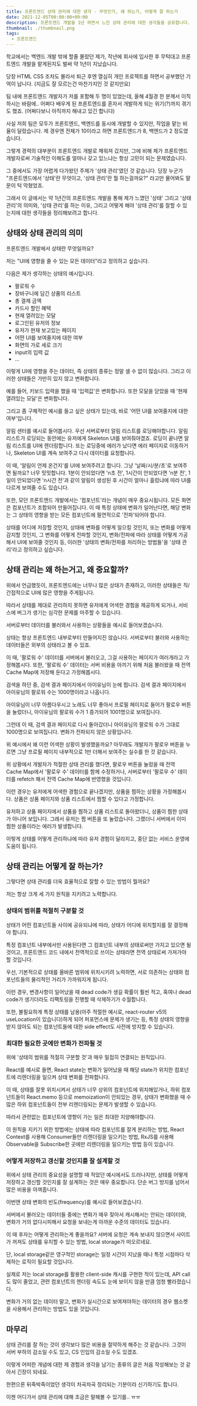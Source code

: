 ```yaml
---
title: 프론트엔드 상태 관리에 대한 생각 - 무엇인가, 왜 하는가, 어떻게 잘 하는가
date: 2021-12-05T00:00:00+09:00
description: 프론트엔드 개발을 1년 하면서 느낀 상태 관리에 대한 생각들을 공유합니다.
thumbnail: ./thumbnail.png
tags:
  - 프론트엔드
---
```


학교에서는 백엔드 개발 밖에 할줄 몰랐던 제가, 작년에 회사에 입사한 후 무턱대고 프론트엔드 개발을 맡게된지도 벌써 약 1년이 지났습니다.

당장 HTML CSS 조차도 몰라서 퇴근 후엔 열심히 개인 프로젝트를 하면서 공부했던 기억이 납니다. (지금도 잘 모르는건 마찬가지인 것 같지만요)

팀 내에 프론트엔드 개발자가 저를 포함해 두 명이 있었는데, 올해 4월경 한 분께서 이직하시는 바람에.. 어쩌다 배우게 된 프론트엔드를 혼자서 개발하게 되는 위기(?)까지 겪기도 했죠. (어쩌다보니 아직까지 해내고 있긴 합니다)

사실 저희 팀은 모두가 프론트엔드, 백엔드를 동시에 개발할 수 있지만, 작업을 맡는 비율이 달랐습니다. 제 경우엔 전체가 10이라고 하면 프론트엔드가 8, 백엔드가 2 정도였습니다.

그렇게 경력의 대부분이 프론트엔드 개발로 채워져 갔지만, 그에 비해 제가 프론트엔드 개발자로써 기술적인 이해도를 얼마나 갖고 있느냐는 항상 고민이 되는 문제였습니다.

그 중에서도 가장 어렵게 다가왔던 주제가 '상태 관리'였던 것 같습니다. 당장 누군가 "프론트엔드에서 '상태'란 무엇이고, '상태 관리'란 뭘 하는걸까요?" 라고만 물어봐도 말문이 턱 막혔었죠.

그래서 이 글에서는 약 1년간의 프론트엔드 개발을 통해 제가 느꼈던 '상태' 그리고 '상태 관리'의 의미와, '상태 관리'를 하는 이유, 그리고 어떻게 해야 '상태 관리'를 잘할 수 있는지에 대한 생각들을 정리해보려고 합니다.

## 상태와 상태 관리의 의미

프론트엔드 개발에서 상태란 무엇일까요?

저는 "UI에 영향을 줄 수 있는 모든 데이터"라고 정의하고 싶습니다.

다음은 제가 생각하는 상태의 예시입니다.

- 팔로워 수
- 장바구니에 담긴 상품의 리스트
- 총 결제 금액
- 카드사 할인 혜택
- 현재 열려있는 모달
- 로그인된 유저의 정보
- 유저가 현재 보고있는 페이지
- 어떤 UI를 보여줄지에 대한 여부
- 화면의 가로 세로 크기
- input의 입력 값
- ...

이렇게 UI에 영향을 주는 데이터, 즉 상태의 종류는 정말 셀 수 없이 많습니다. 그리고 이러한 상태들은 가만히 있지 않고 변화합니다.

예를 들어, 키보드 입력을 했을 때 '입력값'은 변화합니다. 또한 모달을 닫았을 때 '현재 열려있는 모달'은 변화합니다.

그리고 좀 구체적인 예시를 들고 싶은 상태가 있는데, 바로 '어떤 UI를 보여줄지에 대한 여부'입니다.

알림 센터를 예시로 들어봅시다. 우선 서버로부터 알림 리스트를 로딩해야합니다. 알림 리스트가 로딩되는 동안에는 유저에게 Skeleton UI를 보여줘야겠죠. 로딩이 끝나면 알림 리스트를 UI에 렌더링합니다. 또는 로딩중에 에러가 났다면 에러 페이지로 이동하거나, Skeleton UI를 계속 보여주고 다시 데이터를 요청합니다.

이 때, '알림이 언제 온건지'를 UI에 보여주려고 합니다. 그냥 '날짜/시/분/초'로 보여주면 될까요? 너무 밋밋합니다. 1분이 안되었다면 'n초 전', 1시간이 안되었다면 'n분 전', 1일이 안되었다면 'n시간 전'과 같이 알림이 생성된 후 시간이 얼마나 흘렀냐에 따라 UI를 다르게 보여줄 수도 있습니다.

또한, 모던 프론트엔드 개발에서는 '컴포넌트'라는 개념이 매우 중요시됩니다. 모든 화면은 컴포넌트가 조합되어 만들어집니다. 이 때 특정 상태에 변화가 일어난다면, 해당 변화는 그 상태의 영향을 받는 모든 컴포넌트에 필연적으로 '전파'되어야 합니다.

상태를 어디에 저장할 것인지, 상태에 변화를 어떻게 일으킬 것인지, 또는 변화를 어떻게 감지할 것인지, 그 변화를 어떻게 전파할 것인지, 변화/전파에 따라 상태를 어떻게 가공해서 UI에 보여줄 것인지 등, 이러한 '상태의 변화/전파를 처리하는 방법들'을 '상태 관리'라고 정의하고 싶습니다.

## 상태 관리는 왜 하는거고, 왜 중요할까?

위에서 언급했듯이, 프론트엔드에는 너무나 많은 상태가 존재하고, 이러한 상태들은 직/간접적으로 UI에 많은 영향을 주게됩니다.

따라서 상태를 제대로 관리하지 못하면 유저에게 어색한 경험을 제공하게 되거나, 서비스에 버그가 생기는 심각한 문제를 마주할 수 있습니다.

서버로부터 데이터를 불러와서 사용하는 상황들을 예시로 들어보겠습니다.

상태는 항상 프론트엔드 내부로부터 만들어지진 않습니다. 서버로부터 불러와 사용하는 데이터들은 외부의 상태라고 볼 수 있죠.

이 때, '팔로워 수' 데이터를 서버에서 불러오고, 그걸 사용하는 페이지가 여러개라고 가정해봅시다. 또한, '팔로워 수' 데이터는 서버 비용을 아끼기 위해 처음 불러왔을 때 전역 Cache Map에 저장해 둔다고 가정해봅시다.

검색을 하던 중, 검색 결과 페이지에서 아이유님이 눈에 띕니다. 검색 결과 페이지에서 아이유님의 팔로워 수는 1000명이라고 나옵니다.

아이유님이 너무 아름다우시고 노래도 너무 좋아서 프로필 페이지로 들어가 팔로우 버튼을 눌렀더니, 아이유님의 팔로워 수가 1 증가되어 1001명으로 보여집니다.

그런데 이 때, 검색 결과 페이지로 다시 돌아갔더니 아이유님의 팔로워 수가 그대로 1000명으로 보여집니다. 변화가 전파되지 않은 상황입니다.

위 예시에서 왜 이런 어색한 상황이 발생했을까요? 아무래도 개발자가 팔로우 버튼을 누르면 그냥 프로필 페이지 내부적으로 1만 더해서 보여주는 실수를 한 것 같습니다.

위 상황에서 개발자가 적절한 상태 관리를 했다면, 팔로우 버튼을 눌렀을 때 전역 Cache Map에서 '팔로우 수' 데이터를 함께 수정하거나, 서버로부터 '팔로우 수' 데이터를 refetch 해서 전역 Cache Map에 반영했을 것입니다.

이런 경우는 유저에게 어색한 경험으로 끝나겠지만, 상품을 찜하는 상황을 가정해봅시다. 상품은 상품 페이지와 상품 리스트에서 찜할 수 있다고 가정합니다.

유저하고 상품 페이지에서 상품을 찜하고 상품 리스트로 돌아왔더니, 상품이 찜한 상태가 아니어 보입니다. 그래서 유저는 찜 버튼을 또 눌렀습니다. 그랬더니 서버에서 이미 찜한 상품이라는 에러가 발생합니다.

이렇게 상태를 어떻게 관리하냐에 따라 유저 경험이 달라지고, 중단 없는 서비스 운영에 도움이 됩니다.

## 상태 관리는 어떻게 잘 하는가?

그렇다면 상태 관리를 더욱 효율적으로 잘할 수 있는 방법이 뭘까요?

저는 항상 크게 세 가지 원칙을 지키려고 노력합니다.

### 상태의 범위를 적절히 구분할 것

상태가 어떤 컴포넌트들 사이에 공유되냐에 따라, 상태가 어디에 위치할지를 잘 결정해야 합니다.

특정 컴포넌트 내부에서만 사용된다면 그 컴포넌트 내부의 상태로써만 가지고 있으면 될 것이고, 프론트엔드 코드 내에서 전역적으로 쓰이는 상태라면 전역 상태로써 가져가야 할 것입니다.

우선, 기본적으로 상태를 올바른 범위에 위치시키려 노력하면, 서로 의존하는 상태와 컴포넌트들의 물리적인 거리가 가까워지게 됩니다.

이런 경우, 변경사항이 일어났을 때 dead code가 생길 확률이 훨씬 적고, 혹여나 dead code가 생기더라도 리팩토링을 진행할 때 삭제하기가 수월합니다.

또한, 불필요하게 특정 상태를 남용(아주 적절한 예시로, react-router v5의 useLocation이 있습니다)하게 되어 퍼포먼스에 문제가 생기는 등, 특정 상태의 영향을 받지 않아도 되는 컴포넌트들에 대한 side effect도 사전에 방지할 수 있습니다.

### 최대한 필요한 곳에만 변화가 전파될 것

위에 '상태의 범위를 적절히 구분할 것'과 매우 밀접히 연결되는 원칙입니다.

React를 예시로 들면, React state는 변화가 일어났을 때 해당 state가 위치한 컴포넌트에 리렌더링을 일으켜 상태 변화를 전파합니다.

이 때, 상태를 잘못 위치시켜서 상태가 너무 상위의 컴포넌트에 위치해있거나, 하위 컴포넌트들이 React.memo 등으로 memoization이 안되있는 경우, 상태가 변화했을 때 수많은 하위 컴포넌트들이 전부 리렌더링되는 문제가 발생할 수 있습니다.

따라서 관련없는 컴포넌트에 영향이 가는 일은 최대한 지양해야합니다.

이 원칙을 지키기 위한 방법에는 상태에 따라 컴포넌트를 잘게 분리하는 방법, React Context를 사용해 Consumer들만 리렌더링을 일으키는 방법, RxJS를 사용해 Observable을 Subscribe한 곳에만 리렌더링을 일으키는 방법 등이 있습니다.

### 어떻게 저장하고 갱신할 것인지를 잘 설계할 것

위에서 상태 관리의 중요성을 설명할 때 적었던 예시에서도 드러나지만, 상태를 어떻게 저장하고 갱신할 것인지를 잘 설계하는 것은 매우 중요합니다. 단순 버그 방지를 넘어서 많은 비용을 아껴줍니다.

이번엔 상태 변화의 빈도(frequency)를 예시로 들어보겠습니다.

서버에서 불러오는 데이터들 중에는 변화가 매우 잦아서 캐시해서는 안되는 데이터와, 변화가 거의 없다시피해서 요청을 보내는게 아까운 수준의 데이터도 있습니다.

이 때 후자는 어떻게 관리하는게 좋을까요? 서버에 요청은 계속 보내지 않으면서 사이트가 꺼져도 상태를 유지할 수 있는 방법, local storage가 떠오르네요.

단, local storage같은 영구적인 storage는 일정 시간이 지났을 때나 특정 시점마다 삭제하는 로직이 필요할 것입니다.

실제로 저는 local storage를 활용한 client-side 캐시를 구현한 적이 있는데, API call도 많이 줄었고, 관련 컴포넌트의 렌더링 속도도 눈에 보이지 않을 만큼 엄청 빨라졌습니다.

변화가 거의 없는 데이터 말고, 변화가 실시간으로 보여져야하는 데이터의 경우 웹소켓을 사용해서 관리하는 방법도 있을 것입니다.

## 마무리

상태 관리를 잘 하는 것이 생각보다 많은 비용을 절약하게 해주는 것 같습니다. 그것이 서버 부하의 감소일 수도 있고, CS 인입의 감소일 수도 있겠죠.

이렇게 어떠한 개념에 대한 제 경험과 생각을 남기는 종류의 글은 처음 작성해보는 것 같아서 긴장이 되네요.

한편으론 뒤죽박죽이었던 생각이 차곡차곡 정리되는 기분이라 신기하기도 합니다.

이젠 어디가서 상태 관리에 대해 조금은 말해볼 수 있기를.. ㅠㅠ
